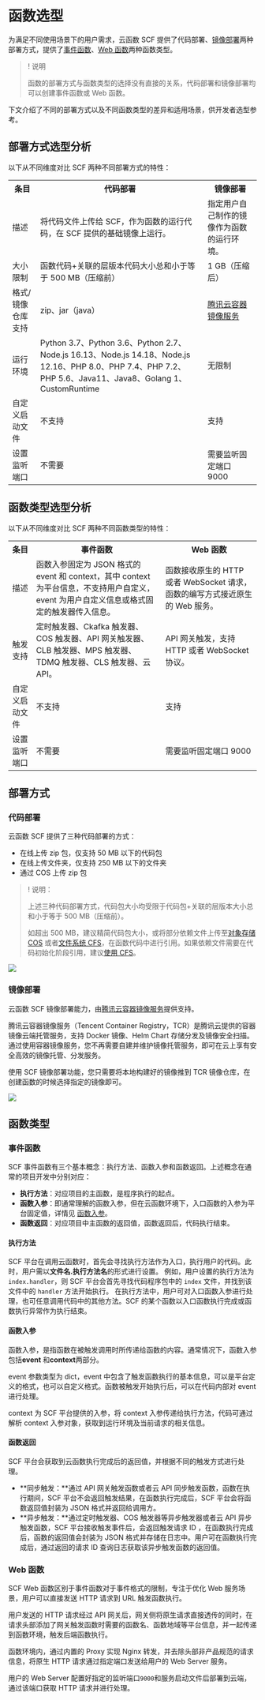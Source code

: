 # 函数选型

为满足不同使用场景下的用户需求，云函数 SCF 提供了代码部署、[镜像部署](https://cloud.tencent.com/document/product/583/56051)两种部署方式，提供了[事件函数](https://cloud.tencent.com/document/product/583/9694#scf-.E4.BA.8B.E4.BB.B6.E5.87.BD.E6.95.B0)、[Web 函数](https://cloud.tencent.com/document/product/583/56124)两种函数类型。

> ! 说明
>
> 函数的部署方式与函数类型的选择没有直接的关系，代码部署和镜像部署均可以创建事件函数或 Web 函数。

下文介绍了不同的部署方式以及不同函数类型的差异和适用场景，供开发者选型参考。

## 部署方式选型分析

以下从不同维度对比 SCF 两种不同部署方式的特性：

<table>
  <tr>
    <th class="align-left">条目</th>
    <th class="align-left">代码部署</th>
    <th class="align-left">镜像部署</th>
  </tr>
  <tr>
    <td>描述</td>
    <td>将代码文件上传给 SCF，作为函数的运行代码，在 SCF 提供的基础镜像上运行。</td>
    <td>指定用户自己制作的镜像作为函数的运行环境。</td>
  </tr>
  <tr>
    <td>大小限制</td>
    <td>函数代码+关联的层版本代码大小总和小于等于 500 MB（压缩前）</td>
    <td>1 GB（压缩后）</td>
  </tr>
  <tr>
    <td>格式/镜像仓库支持</td>
    <td>zip、jar（java）</td>
    <td><a href="https://cloud.tencent.com/document/product/1141" >腾讯云容器镜像服务</a></td>
  </tr>
  <tr>
    <td>运行环境</td>
    <td>Python 3.7、Python 3.6、Python 2.7、Node.js 16.13、Node.js 14.18、Node.js 12.16、PHP 8.0、PHP 7.4、PHP 7.2、PHP 5.6、Java11、Java8、Golang 1、CustomRuntime</td>
    <td>无限制</td>
  </tr>
  <tr>
    <td>自定义启动文件</td>
    <td>不支持</td>
    <td>支持</td>
  </tr>
  <tr>
    <td>设置监听端口</td>
    <td>不需要</td>
    <td>需要监听固定端口 9000</td>
  </tr>
</table>

## 函数类型选型分析

以下从不同维度对比 SCF 两种不同函数类型的特性：

<table>
  <tr>
    <th class="align-left">条目</th>
    <th class="align-left">事件函数</th>
    <th class="align-left">Web 函数</th>
  </tr>
  <tr>
    <td>描述</td>
    <td>函数入参固定为 JSON 格式的 event 和 context，其中 context 为平台信息，不支持用户自定义，event 为用户自定义信息或格式固定的触发器传入信息。</td>
    <td>函数接收原生的 HTTP 或者 WebSocket 请求，函数的编写方式接近原生的 Web 服务。</td>
  </tr>
  <tr>
    <td>触发支持</td>
    <td>定时触发器、Ckafka 触发器、COS 触发器、API 网关触发器、CLB 触发器、MPS 触发器、TDMQ 触发器、CLS 触发器、云 API。</td>
    <td>API 网关触发，支持 HTTP 或者 WebSocket 协议。</td>
  </tr>
  <tr>
    <td>自定义启动文件</td>
    <td>不支持</td>
    <td>支持</td>
  </tr>
    <tr>
    <td>设置监听端口</td>
    <td>不需要</td>
    <td>需要监听固定端口 9000</td>
  </tr>
</table>



## 部署方式

### 代码部署

云函数 SCF 提供了三种代码部署的方式：

- 在线上传 zip 包，仅支持 50 MB 以下的代码包
- 在线上传文件夹，仅支持 250 MB 以下的文件夹
- 通过 COS 上传 zip 包

> ! 说明：
>
> 上述三种代码部署方式，代码包大小均受限于代码包+关联的层版本大小总和小于等于 500 MB（压缩前）。
>
> 如超出 500 MB，建议精简代码包大小，或将部分依赖文件上传至[对象存储 COS](https://cloud.tencent.com/document/product/436) 或者[文件系统 CFS](https://cloud.tencent.com/document/product/582)，在函数代码中进行引用。如果依赖文件需要在代码初始化阶段引用，建议[使用 CFS](https://cloud.tencent.com/document/product/583/46199)。

![](https://qcloudimg.tencent-cloud.cn/raw/6eed6d411fbdd48d17c358ce182cb239.png)

### 镜像部署

云函数 SCF 镜像部署能力，由[腾讯云容器镜像服务](https://cloud.tencent.com/document/product/1141)提供支持。

腾讯云容器镜像服务（Tencent Container Registry，TCR）是腾讯云提供的容器镜像云端托管服务，支持 Docker 镜像、Helm Chart 存储分发及镜像安全扫描。通过使用容器镜像服务，您不再需要自建并维护镜像托管服务，即可在云上享有安全高效的镜像托管、分发服务。

使用 SCF 镜像部署功能，您只需要将本地构建好的镜像推到 TCR 镜像仓库，在创建函数的时候选择指定的镜像即可。

![](https://qcloudimg.tencent-cloud.cn/raw/c1bb84f50ca23b0ae0b9cdb9b820591c.png)



## 函数类型

### 事件函数

SCF 事件函数有三个基本概念：执行方法、函数入参和函数返回。上述概念在通常的项目开发中分别对应：

- **执行方法**：对应项目的主函数，是程序执行的起点。
- **函数入参**：即通常理解的函数入参，但在云函数环境下，入口函数的入参为平台固定值，详情见 [函数入参](https://cloud.tencent.com/document/product/583/9694#input)。
- **函数返回**：对应项目中主函数的返回值，函数返回后，代码执行结束。

#### 执行方法

SCF 平台在调用云函数时，首先会寻找执行方法作为入口，执行用户的代码。此时，用户需以**文件名.执行方法名**的形式进行设置。
例如，用户设置的执行方法为 `index.handler`，则 SCF 平台会首先寻找代码程序包中的 `index` 文件，并找到该文件中的 `handler` 方法开始执行。
在执行方法中，用户可对入口函数入参进行处理，也可任意调用代码中的其他方法。SCF 的某个函数以入口函数执行完成或函数执行异常作为执行结束。

#### 函数入参 

函数入参，是指函数在被触发调用时所传递给函数的内容。通常情况下，函数入参包括**event** 和**context**两部分。

event 参数类型为 dict，event 中包含了触发函数执行的基本信息，可以是平台定义的格式，也可以自定义格式。函数被触发开始执行后，可以在代码内部对 event 进行处理。

context 为 SCF 平台提供的入参，将 context 入参传递给执行方法，代码可通过解析 context 入参对象，获取到运行环境及当前请求的相关信息。

#### 函数返回

SCF 平台会获取到云函数执行完成后的返回值，并根据不同的触发方式进行处理。

- **同步触发：**通过 API 网关触发函数或者云 API 同步触发函数，函数在执行期间，SCF 平台不会返回触发结果，在函数执行完成后，SCF 平台会将函数返回值封装为 JSON 格式并返回给调用方。
- **异步触发：**通过定时触发器、COS 触发器等异步触发器或者云 API 异步触发函数，SCF 平台接收触发事件后，会返回触发请求 ID ，在函数执行完成后，函数的返回值会封装为 JSON 格式并存储在日志中。用户可在函数执行完成后，通过返回的请求 ID 查询日志获取该异步触发函数的返回值。

### Web 函数

SCF Web 函数区别于事件函数对于事件格式的限制，专注于优化 Web 服务场景，用户可以直接发送 HTTP 请求到 URL 触发函数执行。

用户发送的 HTTP 请求经过 API 网关后，网关侧将原生请求直接透传的同时，在请求头部添加了网关触发函数时需要的函数名、函数地域等平台信息，并一起传递到函数环境，触发后端函数执行。

函数环境内，通过内置的 Proxy 实现 Nginx 转发，并去除头部非产品规范的请求信息，将原生 HTTP 请求通过指定端口发送给用户的 Web Server 服务。

用户的 Web Server 配置好指定的监听端口`9000`和服务启动文件后部署到云端，通过该端口获取 HTTP 请求并进行处理。